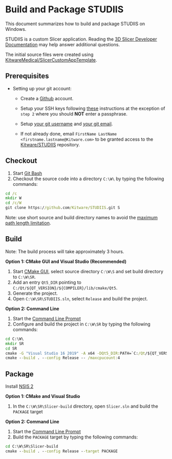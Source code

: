 Build and Package STUDIIS
==============================

This document summarizes how to build and package STUDIIS on Windows.

STUDIIS is a custom Slicer application. Reading the [3D Slicer Developer Documentation](https://slicer.readthedocs.io/en/latest/developer_guide/index.html) may help answer additional questions.

The initial source files were created using [KitwareMedical/SlicerCustomAppTemplate](https://github.com/KitwareMedical/SlicerCustomAppTemplate).

Prerequisites
-------------

* Setting up your git account:

    * Create a [Github](https://github.com) account.

    * Setup your SSH keys following [these](https://help.github.com/articles/generating-ssh-keys) instructions at the
    exception of `step 2` where you should __NOT__ enter a passphrase.

    * Setup [your git username](https://help.github.com/articles/setting-your-username-in-git) and [your git email](https://help.github.com/articles/setting-your-email-in-git).

    * If not already done, email `FirstName LastName <firstname.lastname@Kitware.com>` to be granted access to
    the [Kitware/STUDIIS](https://github.com/Kitware/STUDIIS) repository.

Checkout
--------

1. Start [Git Bash](https://help.github.com/articles/set-up-git#need-a-quick-lesson-about-terminalterminalgit-bashthe-command-line)
2. Checkout the source code into a directory `C:\W\` by typing the following commands:

```bat
cd /c
mkdir W
cd /c/W
git clone https://github.com/Kitware/STUDIIS.git S
```

Note: use short source and build directory names to avoid the [maximum path length limitation](http://msdn.microsoft.com/en-us/library/windows/desktop/aa365247%28v=vs.85%29.aspx#maxpath).

Build
-----
Note: The build process will take approximately 3 hours.

<b>Option 1: CMake GUI and Visual Studio (Recommended)</b>

1. Start [CMake GUI](https://cmake.org/runningcmake/), select source directory `C:\W\S` and set build directory to `C:\W\SR`.
2. Add an entry `Qt5_DIR` pointing to `C:/Qt/${QT_VERSION}/${COMPILER}/lib/cmake/Qt5`.
2. Generate the project.
3. Open `C:\W\SR\STUDIIS.sln`, select `Release` and build the project.

<b>Option 2: Command Line</b>

1. Start the [Command Line Prompt](http://windows.microsoft.com/en-us/windows/command-prompt-faq)
2. Configure and build the project in `C:\W\SR` by typing the following commands:

```bat
cd C:\W\
mkdir SR
cd SR
cmake -G "Visual Studio 16 2019" -A x64 -DQt5_DIR:PATH=`C:/Qt/${QT_VERSION}/${COMPILER}/lib/cmake/Qt5 ..\S
cmake --build . --config Release -- /maxcpucount:4
```

Package
-------

Install [NSIS 2](http://sourceforge.net/projects/nsis/files/)

<b>Option 1: CMake and Visual Studio</b>

1. In the `C:\W\SR\Slicer-build` directory, open `Slicer.sln` and build the `PACKAGE` target

<b>Option 2: Command Line</b>

1. Start the [Command Line Prompt](http://windows.microsoft.com/en-us/windows/command-prompt-faq)
2. Build the `PACKAGE` target by typing the following commands:

```bat
cd C:\W\SR\Slicer-build
cmake --build . --config Release --target PACKAGE
```

